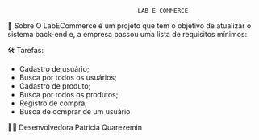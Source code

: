                                         LAB E COMMERCE

📄 Sobre
O LabECommerce é um projeto que tem o objetivo de atualizar o sistema back-end e, a empresa passou uma lista de requisitos mínimos:

🛠 Tarefas:

- Cadastro de usuário;
- Busca por todos os usuários;
- Cadastro de produto;
- Busca por todos os produtos;
- Registro de compra;
- Busca de ocmprar de um usuário



👩‍💻 Desenvolvedora
Patrícia Quarezemin                 